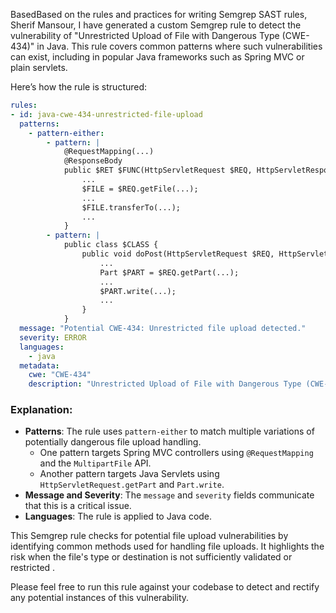 BasedBased on the rules and practices for writing Semgrep SAST rules, Sherif Mansour, I have generated a custom Semgrep rule to detect the vulnerability of "Unrestricted Upload of File with Dangerous Type (CWE-434)" in Java. This rule covers common patterns where such vulnerabilities can exist, including in popular Java frameworks such as Spring MVC or plain servlets.

Here’s how the rule is structured:

```yaml
rules:
- id: java-cwe-434-unrestricted-file-upload
  patterns:
    - pattern-either:
        - pattern: |
            @RequestMapping(...)
            @ResponseBody
            public $RET $FUNC(HttpServletRequest $REQ, HttpServletResponse $RESP) {
                ...
                $FILE = $REQ.getFile(...);
                ...
                $FILE.transferTo(...);
                ...
            }
        - pattern: |
            public class $CLASS {
                public void doPost(HttpServletRequest $REQ, HttpServletResponse $RES) throws ServletException, IOException {
                    ...
                    Part $PART = $REQ.getPart(...);
                    ...
                    $PART.write(...);
                    ...
                }
            }
  message: "Potential CWE-434: Unrestricted file upload detected."
  severity: ERROR
  languages:
    - java
  metadata:
    cwe: "CWE-434"
    description: "Unrestricted Upload of File with Dangerous Type (CWE-434)."
```

### Explanation:
- **Patterns**: The rule uses `pattern-either` to match multiple variations of potentially dangerous file upload handling.
  - One pattern targets Spring MVC controllers using `@RequestMapping` and the `MultipartFile` API.
  - Another pattern targets Java Servlets using `HttpServletRequest.getPart` and `Part.write`.
- **Message and Severity**: The `message` and `severity` fields communicate that this is a critical issue.
- **Languages**: The rule is applied to Java code.

This Semgrep rule checks for potential file upload vulnerabilities by identifying common methods used for handling file uploads. It highlights the risk when the file's type or destination is not sufficiently validated or restricted    . 

Please feel free to run this rule against your codebase to detect and rectify any potential instances of this vulnerability.